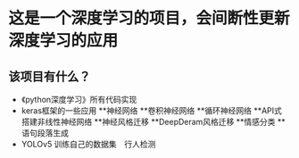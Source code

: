 # 这是一个深度学习的项目，会间断性更新深度学习的应用

## 该项目有什么？
  * 《python深度学习》所有代码实现
  * keras框架的一些应用
      **神经网络
      **卷积神经网络
      **循环神经网络
      **API式搭建非线性神经网络
      **神经风格迁移
      **DeepDeram风格迁移
      **情感分类
      **语句段落生成
  * YOLOv5 训练自己的数据集　行人检测
